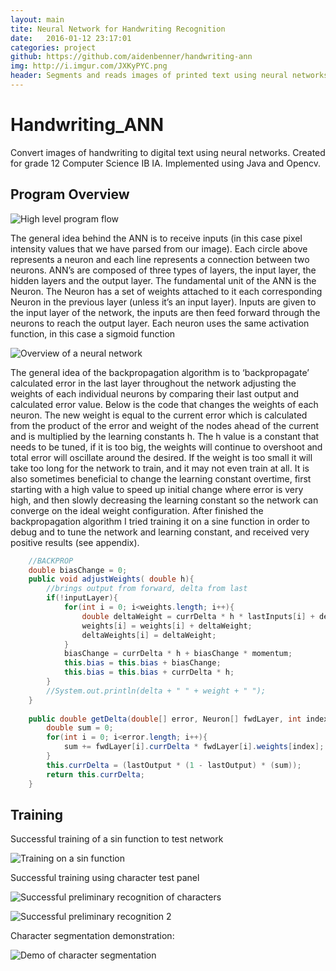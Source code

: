 ```yaml
---
layout: main
tite: Neural Network for Handwriting Recognition
date:   2016-01-12 23:17:01
categories: project
github: https://github.com/aidenbenner/handwriting-ann
img: http://i.imgur.com/JXKyPYC.png
header: Segments and reads images of printed text using neural networks.
---
```

# Handwriting_ANN
Convert images of handwriting to digital text using neural networks.
Created for grade 12 Computer Science IB IA.
Implemented using Java and Opencv.

## Program Overview
![High level program flow](http://i.imgur.com/XI4TMfd.png)

The general idea behind the ANN is to receive inputs (in this case pixel intensity values that we have parsed from our
image). Each circle above represents a neuron and each line represents a connection between two neurons. ANN’s are
composed of three types of layers, the input layer, the hidden layers and the output layer. The fundamental unit of the
ANN is the Neuron. The Neuron has a set of weights attached to it each corresponding Neuron in the previous layer
(unless it’s an input layer). Inputs are given to the input layer of the network, the inputs are then feed forward through
the neurons to reach the output layer. Each neuron uses the same activation function, in this case a sigmoid function

![Overview of a neural network](http://i.imgur.com/q7RKTTN.png)

The general idea of the backpropagation algorithm is to ‘backpropagate’ calculated error in the last layer throughout
the network adjusting the weights of each individual neurons by comparing their last output and calculated error
value. Below is the code that changes the weights of each neuron. The new weight is equal to the current error which
is calculated from the product of the error and weight of the nodes ahead of the current and is multiplied by the
learning constants h. The h value is a constant that needs to be tuned, if it is too big, the weights will continue to
overshoot and total error will oscillate around the desired. If the weight is too small it will take too long for the
network to train, and it may not even train at all. It is also sometimes beneficial to change the learning constant
overtime, first starting with a high value to speed up initial change where error is very high, and then slowly
decreasing the learning constant so the network can converge on the ideal weight configuration. After finished the
backpropagation algorithm I tried training it on a sine function in order to debug and to tune the network and learning
constant, and received very positive results (see appendix).

~~~java
	//BACKPROP
	double biasChange = 0;
	public void adjustWeights( double h){
		//brings output from forward, delta from last 
		if(!inputLayer){
			for(int i = 0; i<weights.length; i++){
				double deltaWeight = currDelta * h * lastInputs[i] + deltaWeights[i] * momentum;
				weights[i] = weights[i] + deltaWeight;
				deltaWeights[i] = deltaWeight;
			}
			biasChange = currDelta * h + biasChange * momentum;
			this.bias = this.bias + biasChange;
			this.bias = this.bias + currDelta * h;
		}
		//System.out.println(delta + " " + weight + " ");
	}
	
	public double getDelta(double[] error, Neuron[] fwdLayer, int index){
		double sum = 0;
		for(int i = 0; i<error.length; i++){
			sum += fwdLayer[i].currDelta * fwdLayer[i].weights[index];
		}
		this.currDelta = (lastOutput * (1 - lastOutput) * (sum));
		return this.currDelta;
	}
~~~

## Training 

Successful training of a sin function to test network

![Training on a sin function](http://i.imgur.com/WSfWhGs.png)

Successful training using character test panel 

![Successful preliminary recognition of characters](http://i.imgur.com/IaHIzbY.png)

![Successful preliminary recognition 2](http://i.imgur.com/Tmd88ZO.png)

Character segmentation demonstration:

![Demo of character segmentation](http://i.imgur.com/JXKyPYC.png)








